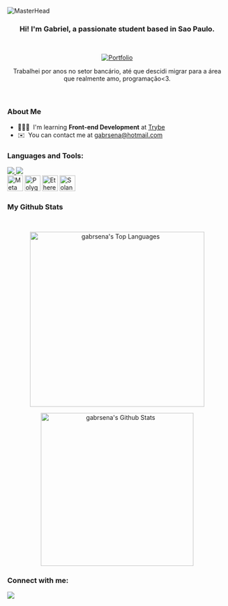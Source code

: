 ![MasterHead](GABRIEL_SENA.gif)


<h3 align="center">Hi! I'm Gabriel, a passionate student based in Sao Paulo. </h3>

<br />

<div align="center">

[![Portfolio](https://img.shields.io/badge/portfolio-2e2e2e?style=for-the-badge)](https://senadeveloper.vercel.app/)

</div>

<div align="center"> Trabalhei por anos no setor bancário, até que descidi migrar para a área que realmente amo, programação<3.


</div>

<br>

<br>

### About Me
*   👨🏽‍💻  I'm learning **Front-end Development** at [Trybe](https://www.betrybe.com/)
*   ✉️  You can contact me at [gabrsena@hotmail.com](mailto:gabrsena@hotmail.com)

 



### Languages and Tools:

<p align="left">
  
   <a href="https://skillicons.dev">
    <img src="https://skillicons.dev/icons?i=js,html,css" />
  </a>
<a href="https://skillicons.dev">
    <img src="https://skillicons.dev/icons?i=linux,bash,vscode,git,github" />
  </a>
  <br/>
  <a href="https://metamask.io/" target="_blank" rel="noreferrer"><img src="https://raw.githubusercontent.com/danielcranney/readme-generator/main/public/icons/skills/metamask-colored.svg" width="36" height="36" alt="MetaMask" /></a>
                                <a href="https://polygon.technology/" target="_blank" rel="noreferrer"><img src="https://raw.githubusercontent.com/danielcranney/readme-generator/main/public/icons/skills/polygon-colored.svg" width="36" height="36" alt="Polygon" /></a>
                                <a href="https://ethereum.org/en/" target="_blank" rel="noreferrer"><img src="https://raw.githubusercontent.com/danielcranney/readme-generator/main/public/icons/skills/ethereum-colored.svg" width="36" height="36" alt="Ethereum" /></a>
                                <a href="https://solana.com/" target="_blank" rel="noreferrer"><img src="https://raw.githubusercontent.com/danielcranney/readme-generator/main/public/icons/skills/solana-colored.svg" width="36" height="36" alt="Solana" /></a>
                    </p>
</p>

### My Github Stats

<br/>

<p align="center">
  <a href="https://github.com/SubhamRaoniar28/github-readme-stats"><img alt="gabrsena's Top Languages" src="https://github-readme-stats.vercel.app/api/top-langs/?username=gabrsena&langs_count=8&count_private=true&layout=compact&theme=chartreuse-dark" width="400" /></a>
  </p>
  <p align="center">
 <a href="https://github.com/gabrsena/github-readme-stats"><img alt="gabrsena's Github Stats" src="https://github-readme-stats.vercel.app/api?username=gabrsena&show_icons=true&hide=issues,&count_private=true&theme=chartreuse-dark" width="350" /></a>
</p>

### Connect with me:

<p align="left">
  <a href="https://www.linkedin.com/in/0xgabrielsena" target="_blank"><img src="https://img.icons8.com/fluent/48/000000/linkedin.png"/></a>
  
</p> 
